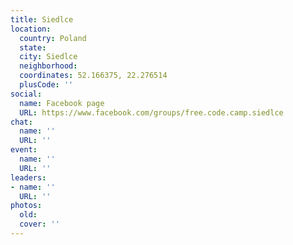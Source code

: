 ```yaml
---
title: Siedlce
location:
  country: Poland
  state: 
  city: Siedlce
  neighborhood: 
  coordinates: 52.166375, 22.276514
  plusCode: ''
social:
  name: Facebook page
  URL: https://www.facebook.com/groups/free.code.camp.siedlce
chat:
  name: ''
  URL: ''
event:
  name: ''
  URL: ''
leaders:
- name: ''
  URL: ''
photos:
  old: 
  cover: ''
---
```

